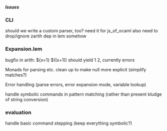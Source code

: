 ##### Issues

### CLI

should we write a custom parser, too?
  need it for js_of_ocaml
  also need to drop/ignore zarith dep in lem somehow

### Expansion.lem

bugfix in arith: ${x=1} $((x+1)) should yield 1 2, currently errors

Monads for parsing etc.
clean up to make null more explicit (simplify matches?)

Error handling (parse errors, error expansion mode, variable lookup)

handle symbolic commands in pattern matching (rather than present kludge of string conversion)

### evaluation

handle basic command stepping (keep everything symbolic?)
